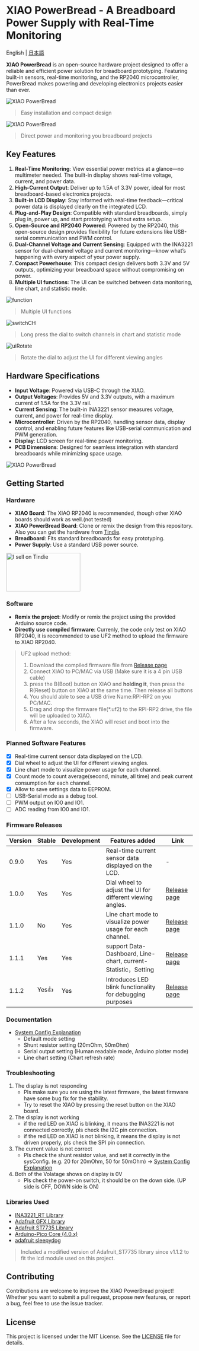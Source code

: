 # XIAO PowerBread - A Breadboard Power Supply with Real-Time Monitoring

English | [日本語](README_JP.md)

**XIAO PowerBread** is an open-source hardware project designed to offer a reliable and efficient power solution for breadboard prototyping. Featuring built-in sensors, real-time monitoring, and the RP2040 microcontroller, PowerBread makes powering and developing electronics projects easier than ever.

![XIAO PowerBread](Docs/Images/pic_overview.png)
> Easy installation and compact design

![XIAO PowerBread](Docs/Images/pic_directPowerAndMonitoring.png)
> Direct power and monitoring you breadboard projects

## Key Features

1. **Real-Time Monitoring**: View essential power metrics at a glance—no multimeter needed. The built-in display shows real-time voltage, current, and power data.
2. **High-Current Output**: Deliver up to 1.5A of 3.3V power, ideal for most breadboard-based electronics projects.
3. **Built-in LCD Display**: Stay informed with real-time feedback—critical power data is displayed clearly on the integrated LCD.
4. **Plug-and-Play Design**: Compatible with standard breadboards, simply plug in, power up, and start prototyping without extra setup.
5. **Open-Source and RP2040 Powered**: Powered by the RP2040, this open-source design provides flexibility for future extensions like USB-serial communication and PWM control.
6. **Dual-Channel Voltage and Current Sensing**: Equipped with the INA3221 sensor for dual-channel voltage and current monitoring—know what’s happening with every aspect of your power supply.
7. **Compact Powerhouse**: This compact design delivers both 3.3V and 5V outputs, optimizing your breadboard space without compromising on power.
8. **Multiple UI functions**: The UI can be switched between data monitoring, line chart, and statistic mode.

![function](Docs/Images/pic_functions.png)
> Multiple UI functions

![switchCH](Docs/Images/pic_switchCH.png)
> Long press the dial to switch channels in chart and statistic mode

![uiRotate](Docs/Images/pic_uiRotation.png)
> Rotate the dial to adjust the UI for different viewing angles


## Hardware Specifications

- **Input Voltage**: Powered via USB-C through the XIAO.
- **Output Voltages**: Provides 5V and 3.3V outputs, with a maximum current of 1.5A for the 3.3V rail.
- **Current Sensing**: The built-in INA3221 sensor measures voltage, current, and power for real-time display.
- **Microcontroller**: Driven by the RP2040, handling sensor data, display control, and enabling future features like USB-serial communication and PWM generation.
- **Display**: LCD screen for real-time power monitoring.
- **PCB Dimensions**: Designed for seamless integration with standard breadboards while minimizing space usage.

![XIAO PowerBread](Docs/Images/pic_hardwareSpec.png)

## Getting Started

### Hardware

- **XIAO Board**: The XIAO RP2040 is recommended, though other XIAO boards should work as well.(not tested)
- **XIAO PowerBread Board**: Clone or remix the design from this repository. Also you can get the hardware from [Tindie](https://www.tindie.com/products/35842/).
- **Breadboard**: Fits standard breadboards for easy prototyping.
- **Power Supply**: Use a standard USB power source.

<a href="https://www.tindie.com/stores/nicho810d/?ref=offsite_badges&utm_source=sellers_nicho810&utm_medium=badges&utm_campaign=badge_large"><img src="https://d2ss6ovg47m0r5.cloudfront.net/badges/tindie-larges.png" alt="I sell on Tindie" width="200" height="104"></a>

### Software

- **Remix the project**: Modify or remix the project using the provided Arduino source code.
- **Directly use compiled firmware**: Currenly, the code only test on XIAO RP2040, it is recommended to use UF2 method to upload the firmware to XIAO RP2040.

> UF2 upload method:
> 1. Download the compiled firmware file from [Release page](https://github.com/nicho810/XIAO-PowerBread/releases)
> 2. Connect XIAO to PC/MAC via USB (Make sure it is a 4 pin USB cable)
> 3. press the B(Boot) button on XIAO and **holding it**, then press the R(Reset) button on XIAO at the same time. Then release all buttons
> 4. You should able to see a USB drive Name:RPI-RP2 on you PC/MAC.
> 5. Drag and drop the firmware file(*.uf2) to the RPI-RP2 drive, the file will be uploaded to XIAO.
> 6. After a few seconds, the XIAO will reset and boot into the firmware.

### Planned Software Features
- [x] Real-time current sensor data displayed on the LCD.
- [x] Dial wheel to adjust the UI for different viewing angles.
- [x] Line chart mode to visualize power usage for each channel.
- [x] Count mode to count average(second, minute, all time) and peak current consumption for each channel.
- [x] Allow to save settings data to EEPROM.
- [ ] USB-Serial mode as a debug tool.
- [ ] PWM output on IO0 and IO1.
- [ ] ADC reading from IO0 and IO1.

### Firmware Releases

| Version | Stable | Development | Features added | Link |
|---------|---------|---------|---------|---------|
| 0.9.0     | Yes | Yes | Real-time current sensor data displayed on the LCD. | - |
| 1.0.0     | Yes | Yes | Dial wheel to adjust the UI for different viewing angles. | [Release page](https://github.com/nicho810/XIAO-PowerBread/releases/tag/v1.0.0) |
| 1.1.0     | No  | Yes | Line chart mode to visualize power usage for each channel. | [Release page](https://github.com/nicho810/XIAO-PowerBread/releases/tag/v1.1.0) |
| 1.1.1     | Yes  | Yes | support Data-Dashboard, Line-chart, current-Statistic，Setting | [Release page](https://github.com/nicho810/XIAO-PowerBread/releases/tag/v1.1.1) |
| 1.1.2     | Yes👍 | Yes | Introduces LED blink functionality for debugging purposes | [Release page](https://github.com/nicho810/XIAO-PowerBread/releases/tag/v1.1.2) |

### Documentation
- [System Config Explanation](Docs/sysConfig.md)
  - Default mode setting
  - Shunt resistor setting (20mOhm, 50mOhm)
  - Serial output setting (Human readable mode,  Arduino plotter mode)
  - Line chart setting (Chart refresh rate)

### Troubleshooting
1. The display is not responding
   - Pls make sure you are using the latest firmware, the latest firmware have some bug fix for the stability.
   - Try to reset the XIAO by pressing the reset button on the XIAO board.
2. The display is not working
   - if the red LED on XIAO is blinking, it means the INA3221 is not connected correctly, pls check the I2C pin connection.
   - if the red LED on XIAO is not blinking, it means the display is not driven properly, pls check the SPI pin connection.
3. The current value is not correct
   - Pls check the shunt resistor value, and set it correctly in the sysConfig. (e.g. 20 for 20mOhm, 50 for 50mOhm) -> [System Config Explanation](Docs/sysConfig.md)
4. Both of the Volatage shows on display is 0V
   - Pls check the power-on switch, it should be on the down side. (UP side is OFF, DOWN side is ON)


### Libraries Used
- [INA3221_RT Library](https://github.com/RobTillaart/INA3221_RT/tree/master)
- [Adafruit GFX Library](https://github.com/adafruit/Adafruit-GFX-Library)
- [Adafruit ST7735 Library](https://github.com/adafruit/Adafruit-ST7735-Library) 
- [Arduino-Pico Core (4.0.x)](https://github.com/earlephilhower/arduino-pico)
- [adafruit sleepydog](https://github.com/adafruit/Adafruit_SleepyDog)

> Included a modified version of Adafruit_ST7735 library since v1.1.2 to fit the lcd module used on this project.

## Contributing

Contributions are welcome to improve the XIAO PowerBread project! Whether you want to submit a pull request, propose new features, or report a bug, feel free to use the issue tracker.

## License

This project is licensed under the MIT License. See the [LICENSE](./LICENSE) file for details.

